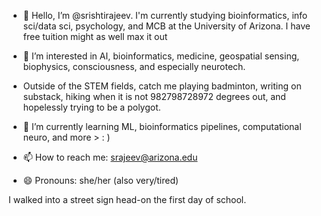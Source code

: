- 👋 Hello, I’m @srishtirajeev. I'm currently studying bioinformatics, info sci/data sci, psychology, and MCB at the University of Arizona. I have free tuition might as well max it out
- 👀 I’m interested in AI, bioinformatics, medicine, geospatial sensing, biophysics, consciousness, and especially neurotech.
- Outside of the STEM fields, catch me playing badminton, writing on substack, hiking when it is not 982798728972 degrees out, and hopelessly trying to be a polygot.
- 🌱 I’m currently learning ML, bioinformatics pipelines, computational neuro, and more > : )

- 📫 How to reach me: srajeev@arizona.edu
- 😄 Pronouns: she/her (also very/tired)

I walked into a street sign head-on the first day of school.





